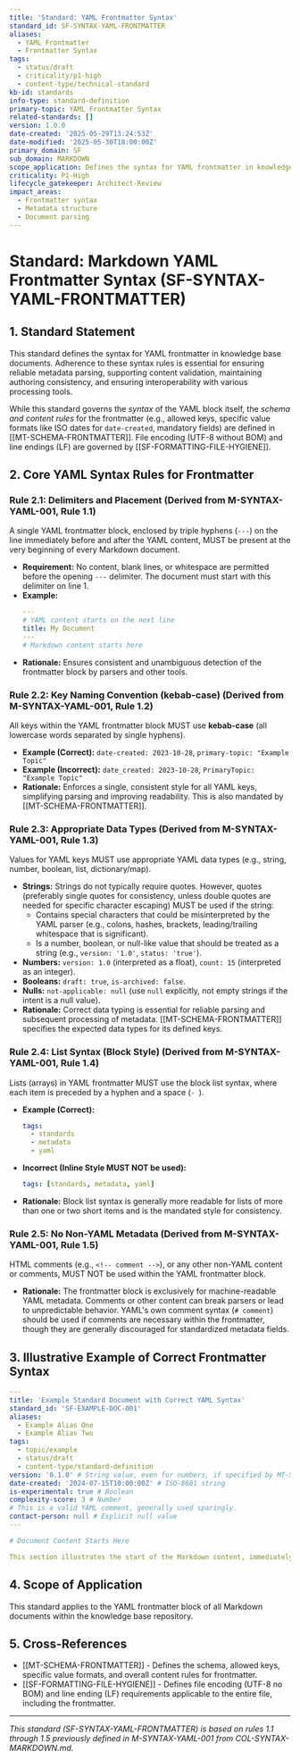 ```yaml
---
title: 'Standard: YAML Frontmatter Syntax'
standard_id: SF-SYNTAX-YAML-FRONTMATTER
aliases:
  - YAML Frontmatter
  - Frontmatter Syntax
tags:
  - status/draft
  - criticality/p1-high
  - content-type/technical-standard
kb-id: standards
info-type: standard-definition
primary-topic: YAML Frontmatter Syntax
related-standards: []
version: 1.0.0
date-created: '2025-05-29T13:24:53Z'
date-modified: '2025-05-30T18:00:00Z'
primary_domain: SF
sub_domain: MARKDOWN
scope_application: Defines the syntax for YAML frontmatter in knowledge base documents.
criticality: P1-High
lifecycle_gatekeeper: Architect-Review
impact_areas:
  - Frontmatter syntax
  - Metadata structure
  - Document parsing
---
```

# Standard: Markdown YAML Frontmatter Syntax (SF-SYNTAX-YAML-FRONTMATTER)

## 1. Standard Statement

This standard defines the syntax for YAML frontmatter in knowledge base documents. Adherence to these syntax rules is essential for ensuring reliable metadata parsing, supporting content validation, maintaining authoring consistency, and ensuring interoperability with various processing tools.

While this standard governs the *syntax* of the YAML block itself, the *schema and content rules* for the frontmatter (e.g., allowed keys, specific value formats like ISO dates for `date-created`, mandatory fields) are defined in [[MT-SCHEMA-FRONTMATTER]]. File encoding (UTF-8 without BOM) and line endings (LF) are governed by [[SF-FORMATTING-FILE-HYGIENE]].

## 2. Core YAML Syntax Rules for Frontmatter

### Rule 2.1: Delimiters and Placement (Derived from M-SYNTAX-YAML-001, Rule 1.1)
A single YAML frontmatter block, enclosed by triple hyphens (`---`) on the line immediately before and after the YAML content, MUST be present at the very beginning of every Markdown document.
*   **Requirement:** No content, blank lines, or whitespace are permitted before the opening `---` delimiter. The document must start with this delimiter on line 1.
*   **Example:**
    ```yaml
    ---
    # YAML content starts on the next line
    title: My Document
    ---
    # Markdown content starts here
    ```
*   **Rationale:** Ensures consistent and unambiguous detection of the frontmatter block by parsers and other tools.

### Rule 2.2: Key Naming Convention (kebab-case) (Derived from M-SYNTAX-YAML-001, Rule 1.2)
All keys within the YAML frontmatter block MUST use **kebab-case** (all lowercase words separated by single hyphens).
*   **Example (Correct):** `date-created: 2023-10-28`, `primary-topic: "Example Topic"`
*   **Example (Incorrect):** `date_created: 2023-10-28`, `PrimaryTopic: "Example Topic"`
*   **Rationale:** Enforces a single, consistent style for all YAML keys, simplifying parsing and improving readability. This is also mandated by [[MT-SCHEMA-FRONTMATTER]].

### Rule 2.3: Appropriate Data Types (Derived from M-SYNTAX-YAML-001, Rule 1.3)
Values for YAML keys MUST use appropriate YAML data types (e.g., string, number, boolean, list, dictionary/map).
*   **Strings:** Strings do not typically require quotes. However, quotes (preferably single quotes for consistency, unless double quotes are needed for specific character escaping) MUST be used if the string:
    *   Contains special characters that could be misinterpreted by the YAML parser (e.g., colons, hashes, brackets, leading/trailing whitespace that is significant).
    *   Is a number, boolean, or null-like value that should be treated as a string (e.g., `version: '1.0'`, `status: 'true'`).
*   **Numbers:** `version: 1.0` (interpreted as a float), `count: 15` (interpreted as an integer).
*   **Booleans:** `draft: true`, `is-archived: false`.
*   **Nulls:** `not-applicable: null` (use `null` explicitly, not empty strings if the intent is a null value).
*   **Rationale:** Correct data typing is essential for reliable parsing and subsequent processing of metadata. [[MT-SCHEMA-FRONTMATTER]] specifies the expected data types for its defined keys.

### Rule 2.4: List Syntax (Block Style) (Derived from M-SYNTAX-YAML-001, Rule 1.4)
Lists (arrays) in YAML frontmatter MUST use the block list syntax, where each item is preceded by a hyphen and a space (`- `).
*   **Example (Correct):**
    ```yaml
    tags:
      - standards
      - metadata
      - yaml
    ```
*   **Incorrect (Inline Style MUST NOT be used):**
    ```yaml
    tags: [standards, metadata, yaml]
    ```
*   **Rationale:** Block list syntax is generally more readable for lists of more than one or two short items and is the mandated style for consistency.

### Rule 2.5: No Non-YAML Metadata (Derived from M-SYNTAX-YAML-001, Rule 1.5)
HTML comments (e.g., `<!-- comment -->`), or any other non-YAML content or comments, MUST NOT be used within the YAML frontmatter block.
*   **Rationale:** The frontmatter block is exclusively for machine-readable YAML metadata. Comments or other content can break parsers or lead to unpredictable behavior. YAML's own comment syntax (`# comment`) should be used if comments are necessary within the frontmatter, though they are generally discouraged for standardized metadata fields.

## 3. Illustrative Example of Correct Frontmatter Syntax

```yaml
---
title: 'Example Standard Document with Correct YAML Syntax'
standard_id: 'SF-EXAMPLE-DOC-001'
aliases:
  - Example Alias One
  - Example Alias Two
tags:
  - topic/example
  - status/draft
  - content-type/standard-definition
version: '0.1.0' # String value, even for numbers, if specified by MT-SCHEMA-FRONTMATTER
date-created: '2024-07-15T10:00:00Z' # ISO-8601 string
is-experimental: true # Boolean
complexity-score: 3 # Number
# This is a valid YAML comment, generally used sparingly.
contact-person: null # Explicit null value
---

# Document Content Starts Here

This section illustrates the start of the Markdown content, immediately following the closing `---` delimiter of the frontmatter block.
```

## 4. Scope of Application

This standard applies to the YAML frontmatter block of all Markdown documents within the knowledge base repository.

## 5. Cross-References
- [[MT-SCHEMA-FRONTMATTER]] - Defines the schema, allowed keys, specific value formats, and overall content rules for frontmatter.
- [[SF-FORMATTING-FILE-HYGIENE]] - Defines file encoding (UTF-8 no BOM) and line ending (LF) requirements applicable to the entire file, including the frontmatter.

---
*This standard (SF-SYNTAX-YAML-FRONTMATTER) is based on rules 1.1 through 1.5 previously defined in M-SYNTAX-YAML-001 from COL-SYNTAX-MARKDOWN.md.*
